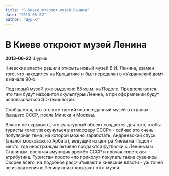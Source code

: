 ```yaml
---
title: "В Киеве откроют музей Ленина"
date: "2013-06-22"
author: "Шурик"
---
```


# В Киеве откроют музей Ленина

**2013-06-22** Шурик

Киевские власти решили открыть новый музей В.И. Ленина, взамен того, что находился на Крещатике и был переделан в «Украинский дом» в начале 90-х.

Под новый музей уже выделено 85 кв.м. на Подоле. Предполагается, что там будут находится скульптуры Ленина, а при оформлении будут использоваться 3D-технологии.

Сообщается, что это уже третий новосозданный музей в странах бывшего СССР, после Минска и Москвы.

Власти не скрывают, что культурный объект создаётся для того, чтобы туристы «смогли окунуться в атмосферу СССР» - сейчас это очень популярная тема, на которой можно заработать. Андреевский спуск (аналог московского Арбата), ведущий из центра Киева на Подол - место, где иностранцам активно продаются футболки с Лениным и Сталиным, военная амуниция времён СССР и прочая советская атрибутика. Туристам просто «по приколу» покупать такие сувениры. Скорее всего, на подобное рассчитывают и киевские власти - уж точно не из уважения к Ленину они открывают этот музей.